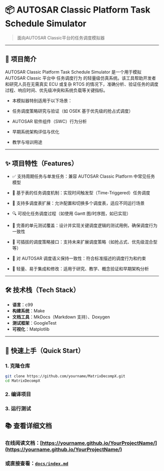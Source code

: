 # 📦 AUTOSAR Classic Platform Task Schedule Simulator

> 面向AUTOSAR Classic平台的任务调度模拟器

---

## 🧭 项目简介

AUTOSAR Classic Platform Task Schedule Simulator 是一个用于模拟 AUTOSAR Classic 平台中 任务调度行为 的轻量级仿真系统。该工具帮助开发者和研究人员在无需真实 ECU 或复杂 RTOS 的情况下，准确分析、验证任务的调度过程、响应时间、优先级冲突和系统负载等关键指标。

* 本模拟器特别适用于以下场景：

* 任务调度策略研究与验证（如 OSEK 基于优先级的抢占式调度）

* AUTOSAR 软件组件（SWC）行为分析

* 早期系统架构评估与优化

* 教学与培训用途

---

## ✨ 项目特性（Features）

- ✅ 支持周期任务与单发任务：兼容 AUTOSAR Classic Platform 中常见任务模型

- 📅 基于表的任务调度机制：实现时间触发型（Time-Triggered）任务调度

- 🧩 支持多调度表扩展：允许配置和切换多个调度表，适应不同运行场景

- 🔍 可视化任务调度过程（如使用 Gantt 图/时序图，如已实现）

- 🧪 完善的单元测试覆盖：设计并实现关键调度逻辑的测试用例，确保调度行为一致性

- 🧰 可插拔的调度策略接口：支持未来扩展调度策略（如抢占式、优先级混合型等）

- 📖 对 AUTOSAR 调度语义保持一致性：符合标准描述的调度行为和约束

- 🎯 轻量、易于集成和修改：适用于研究、教学、概念验证和早期架构分析

---

## 🛠️ 技术栈（Tech Stack）

- **语言**：c99
- **构建系统**：Make
- **文档工具**：MkDocs（Markdown 支持）、Doxygen
- **测试框架**：GoogleTest 
- **可视化**：Matplotlib

---

## 🚀 快速上手（Quick Start）

### 1. 克隆仓库

```bash
git clone https://github.com/yourname/MatrixDecompX.git
cd MatrixDecompX
```

### 2. 编译项目


### 3. 运行测试

## 📚 查看详细文档
### 在线阅读文档：[https://yourname.github.io/YourProjectName/](https://yourname.github.io/YourProjectName/)
### 或直接查看：[`docs/index.md`](docs/index.md)